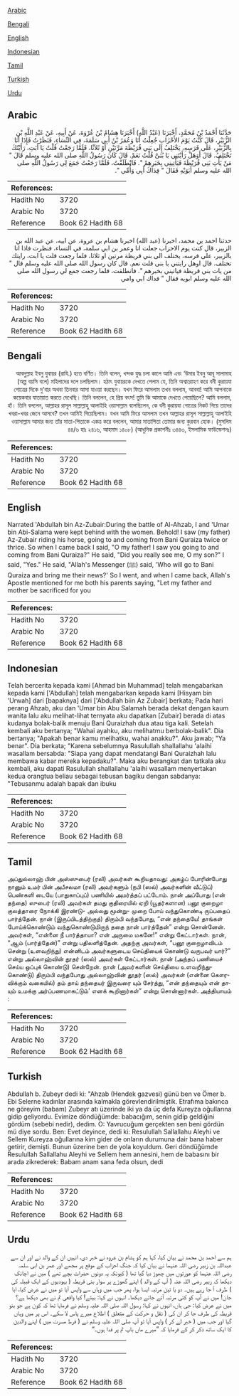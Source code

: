 [Arabic](#arabic)

[Bengali](#bengali)

[English](#english)

[Indonesian](#indonesian)

[Tamil](#tamil)

[Turkish](#turkish)

[Urdu](#urdu)

## Arabic


<div dir="rtl" lang="ar" style={{fontSize:'larger',backgroundColor:'#f8f9fa',padding:20}}>
حَدَّثَنَا أَحْمَدُ بْنُ مُحَمَّدٍ، أَخْبَرَنَا ‏(‏عَبْدُ اللَّهِ‏)‏ أَخْبَرَنَا هِشَامُ بْنُ عُرْوَةَ، عَنْ أَبِيهِ، عَنْ عَبْدِ اللَّهِ بْنِ الزُّبَيْرِ، قَالَ كُنْتُ يَوْمَ الأَحْزَابِ جُعِلْتُ أَنَا وَعُمَرُ بْنُ أَبِي سَلَمَةَ، فِي النِّسَاءِ، فَنَظَرْتُ فَإِذَا أَنَا بِالزُّبَيْرِ، عَلَى فَرَسِهِ، يَخْتَلِفُ إِلَى بَنِي قُرَيْظَةَ مَرَّتَيْنِ أَوْ ثَلاَثًا، فَلَمَّا رَجَعْتُ قُلْتُ يَا أَبَتِ، رَأَيْتُكَ تَخْتَلِفُ‏.‏ قَالَ أَوَهَلْ رَأَيْتَنِي يَا بُنَىَّ قُلْتُ نَعَمْ‏.‏ قَالَ كَانَ رَسُولُ اللَّهِ صلى الله عليه وسلم قَالَ ‏"‏ مَنْ يَأْتِ بَنِي قُرَيْظَةَ فَيَأْتِينِي بِخَبَرِهِمْ ‏"‏‏.‏ فَانْطَلَقْتُ، فَلَمَّا رَجَعْتُ جَمَعَ لِي رَسُولُ اللَّهِ صلى الله عليه وسلم أَبَوَيْهِ فَقَالَ ‏"‏ فِدَاكَ أَبِي وَأُمِّي ‏"‏‏.‏
</div>
<div style={{backgroundColor:'#f8f9fa',padding:20, marginBottom: 10}}><table> <thead> <tr> <th>References:</th> <th></th> </tr> </thead> <tbody><tr><td>Hadith No</td><td>3720</td></tr><tr><td>Arabic No</td><td>3720</td></tr><tr><td>Reference</td><td>Book 62 Hadith 68</td></tr></tbody></table></div>


<div dir="rtl" lang="ar" style={{fontSize:'larger',backgroundColor:'#f8f9fa',padding:20}}>
حدثنا احمد بن محمد، اخبرنا (عبد الله) اخبرنا هشام بن عروة، عن ابيه، عن عبد الله بن الزبير، قال كنت يوم الاحزاب جعلت انا وعمر بن ابي سلمة، في النساء، فنظرت فاذا انا بالزبير، على فرسه، يختلف الى بني قريظة مرتين او ثلاثا، فلما رجعت قلت يا ابت، رايتك تختلف. قال اوهل رايتني يا بنى قلت نعم. قال كان رسول الله صلى الله عليه وسلم قال " من يات بني قريظة فياتيني بخبرهم ". فانطلقت، فلما رجعت جمع لي رسول الله صلى الله عليه وسلم ابويه فقال " فداك ابي وامي
</div>
<div style={{backgroundColor:'#f8f9fa',padding:20, marginBottom: 10}}><table> <thead> <tr> <th>References:</th> <th></th> </tr> </thead> <tbody><tr><td>Hadith No</td><td>3720</td></tr><tr><td>Arabic No</td><td>3720</td></tr><tr><td>Reference</td><td>Book 62 Hadith 68</td></tr></tbody></table></div>

## Bengali


<div dir="rtl" lang="bn" style={{fontSize:'larger',backgroundColor:'#f8f9fa',padding:20}}>
আবদুল্লাহ ইবনু যুবায়র (রাযি.) হতে বর্ণিত। তিনি বলেন, খন্দক যুদ্ধ চলা কালে আমি এবং ‘উমার ইবনু আবূ সালামাহ (অল্প বয়সি বলে) মহিলাদের দলে চলছিলাম। হঠাৎ যুবায়রকে দেখতে পেলাম যে, তিনি অশ্বারোহণ করে বনী কুরায়যা গোত্রের দিকে দু‘বার অথবা তিনবার আসা যাওয়া করছেন। যখন ফিরে আসলাম তখন বললাম, আববা! আমি আপনাকে কয়েকবার যাতায়াত করতে দেখেছি। তিনি বললেন, হে প্রিয় বৎস! তুমি কি আমাকে দেখতে পেয়েছিলে? আমি বললাম, হাঁ। তিনি বললেন, আল্লাহর রাসূল সাল্লাল্লাহু আলাইহি ওয়াসাল্লাম বলেছিলেন, কে বনী কুরায়যা গোত্রের নিকট গিয়ে তাদের খবরা-খবর জেনে আসবে? তখন আমিই গিয়েছিলাম। যখন আমি ফিরে আসলাম তখন আল্লাহর রাসূল সাল্লাল্লাহু আলাইহি ওয়াসাল্লাম আমার জন্য তাঁর মাতা-পিতাকে একত্র করে বললেন, আমার মাতাপিতা তোমার জন্য কুরবান হোক। (মুসলিম ৪৪/৬ হাঃ ২৪১৬, আহমাদ ১৪০৮) (আধুনিক প্রকাশনীঃ ৩৪৪৩, ইসলামিক ফাউন্ডেশনঃ)
</div>
<div style={{backgroundColor:'#f8f9fa',padding:20, marginBottom: 10}}><table> <thead> <tr> <th>References:</th> <th></th> </tr> </thead> <tbody><tr><td>Hadith No</td><td>3720</td></tr><tr><td>Arabic No</td><td>3720</td></tr><tr><td>Reference</td><td>Book 62 Hadith 68</td></tr></tbody></table></div>

## English


<div dir="ltr" lang="en" style={{fontSize:'larger',backgroundColor:'#f8f9fa',padding:20}}>
Narrated 'Abdullah bin Az-Zubair:During the battle of Al-Ahzab, I and 'Umar bin Abi-Salama were kept behind with the women. Behold! I saw (my father) Az-Zubair riding his horse, going to and coming from Bani Quraiza twice or thrice. So when I came back I said, "O my father! I saw you going to and coming from Bani Quraiza?" He said, "Did you really see me, O my son?" I said, "Yes." He said, "Allah's Messenger (ﷺ) said, 'Who will go to Bani Quraiza and bring me their news?' So I went, and when I came back, Allah's Apostle mentioned for me both his parents saying, "Let my father and mother be sacrificed for you
</div>
<div style={{backgroundColor:'#f8f9fa',padding:20, marginBottom: 10}}><table> <thead> <tr> <th>References:</th> <th></th> </tr> </thead> <tbody><tr><td>Hadith No</td><td>3720</td></tr><tr><td>Arabic No</td><td>3720</td></tr><tr><td>Reference</td><td>Book 62 Hadith 68</td></tr></tbody></table></div>

## Indonesian


<div dir="ltr" lang="id" style={{fontSize:'larger',backgroundColor:'#f8f9fa',padding:20}}>
Telah bercerita kepada kami [Ahmad bin Muhammad] telah mengabarkan kepada kami ['Abdullah] telah mengabarkan kepada kami [Hisyam bin 'Urwah] dari [bapaknya] dari ['Abdullah biin Az Zubair] berkata; Pada hari perang Ahzab, aku dan 'Umar bin Abu Salamah berada dekat dengan kaum wanita lalu aku melihat-lihat ternyata aku dapatkan [Zubair] berada di atas kudanya bolak-balik menuju Bani Quraizhah dua atau tiga kali. Setelah kembali aku bertanya; "Wahai ayahku, aku melihatmu berbolak-balik". Dia bertanya; "Apakah benar kamu melihatku, wahai anakku?". Aku jawab; "Ya benar". Dia berkata; "Karena sebelumnya Rasulullah shallallahu 'alaihi wasallam bersabda: "Siapa yang dapat mendatangi Bani Quraizhah lalu membawa kabar mereka kepadaku?". Maka aku berangkat dan tatkala aku kembali, aku dapati Rasulullah shallallahu 'alaihi wasallam menyertakan kedua orangtua beliau sebagai tebusan bagiku dengan sabdanya: "Tebusanmu adalah bapak dan ibuku
</div>
<div style={{backgroundColor:'#f8f9fa',padding:20, marginBottom: 10}}><table> <thead> <tr> <th>References:</th> <th></th> </tr> </thead> <tbody><tr><td>Hadith No</td><td>3720</td></tr><tr><td>Arabic No</td><td>3720</td></tr><tr><td>Reference</td><td>Book 62 Hadith 68</td></tr></tbody></table></div>

## Tamil


<div dir="ltr" lang="ta" style={{fontSize:'larger',backgroundColor:'#f8f9fa',padding:20}}>
அப்துல்லாஹ் பின் அஸ்ஸுபைர் (ரலி) அவர்கள் கூறியதாவது: அகழ்ப் போரின்போது நானும் உமர் பின் அபீசலமா (ரலி) அவர்களும் (நபி (ஸல்) அவர்களின் வீட்டுப்) பெண்களி டையே (பாதுகாப்புப்) பணியில் அமர்த்தப் பட்டோம். நான் அப்போது (என் தந்தை) ஸுபைர் (ரலி) அவர்கள் தமது குதிரையில் ஏறி (யூதர்களான) பனூ குறைழா குலத்தாரை நோக்கி இரண்டு- அல்லது மூன்று- முறை போய் வந்துகொண்டி ருப்பதைப் பார்த்தேன். நான் (இருப்பிடத்திற்குத்) திரும்பி வந்தபோது, “என் தந்தையே! தாங்கள் போய்க்கொண்டும் வந்துகொண்டுமிருந் ததை நான் பார்த்தேன்” என்று சொன்னேன். அவர்கள், “என்னை நீ பார்த்தாயா? என் அருமை மகனே!” என்று கேட்டார்கள். நான், “ஆம் (பார்த்தேன்)” என்று பதிலளித்தேன். அதற்கு அவர்கள், “பனூ குறைழாவிடம் சென்று (உளவறிந்து) என்னிடம் அவர்களுடைய செய்தியைக் கொண்டு வருபவர் யார்?” என்று அல்லாஹ்வின் தூதர் (ஸல்) அவர்கள் கேட்டார்கள். நான் (அந்தப் பணியைச் செய்ய ஒப்புக் கொண்டு) சென்றேன். நான் (அவர்களின் செய்தியை உளவறிந்துகொண்டு) திரும்பி வந்தபோது அல்லாஹ்வின் தூதர் (ஸல்) அவர்கள் (என்னை கௌரவிக்கும் வகையில்) தம் தாய் தந்தையர் இருவரை யும் சேர்த்து, “என் தந்தையும் என் தாயும் உமக்கு அர்ப்பணமாகட்டும்' எனக் கூறினார்கள்” என்று சொன்னார்கள். அத்தியாயம் :
</div>
<div style={{backgroundColor:'#f8f9fa',padding:20, marginBottom: 10}}><table> <thead> <tr> <th>References:</th> <th></th> </tr> </thead> <tbody><tr><td>Hadith No</td><td>3720</td></tr><tr><td>Arabic No</td><td>3720</td></tr><tr><td>Reference</td><td>Book 62 Hadith 68</td></tr></tbody></table></div>

## Turkish


<div dir="ltr" lang="tr" style={{fontSize:'larger',backgroundColor:'#f8f9fa',padding:20}}>
Abdullah b. Zubeyr dedi ki: "Ahzab (Hendek gazvesi) günü ben ve Ömer b. Ebi Selerne kadınlar arasında kalmakla görevlendirilmiştik. Etrafıma bakınca ne göreyim (babam) Zubeyr atı üzerinde iki ya da üç defa Kureyza oğullarına gidip geliyordu. Evimize döndüğümde: babacığım, senin gidip geldiğini gördüm (sebebi nedir), dedim. O: Yavrucuğum gerçekten sen beni gördün mü diye sordu. Ben: Evet deyince, dedi ki: Resulullah Sallallahu Aleyhi ve Sellem Kureyza oğullarına kim gider de onların durumuna dair bana haber getirir, demişti. Bunun üzerine ben de yola koyuldum. Geri döndüğümde Resulullah Sallallahu Aleyhi ve Sellem hem annesini, hem de babasını bir arada zikrederek: Babam anam sana feda olsun, dedi
</div>
<div style={{backgroundColor:'#f8f9fa',padding:20, marginBottom: 10}}><table> <thead> <tr> <th>References:</th> <th></th> </tr> </thead> <tbody><tr><td>Hadith No</td><td>3720</td></tr><tr><td>Arabic No</td><td>3720</td></tr><tr><td>Reference</td><td>Book 62 Hadith 68</td></tr></tbody></table></div>

## Urdu


<div dir="rtl" lang="ur" style={{fontSize:'larger',backgroundColor:'#f8f9fa',padding:20}}>
ہم سے احمد بن محمد نے بیان کیا، کہا ہم کو ہشام بن عروہ نے خبر دی، انہیں ان کے والد نے اور ان سے عبداللہ بن زبیر رضی اللہ عنہما نے بیان کیا کہ جنگ احزاب کے موقع پر مجھے اور عمر بن ابی سلمہ رضی اللہ عنہما کو عورتوں میں چھوڑ دیا گیا تھا ( کیونکہ یہ دونوں حضرات بچے تھے ) میں نے اچانک دیکھا کہ زبیر رضی اللہ عنہ ( آپ کے والد ) اپنے گھوڑے پر سوار بنی قریظہ ( یہودیوں کے ایک قبیلہ کی ) طرف آ جا رہے ہیں۔ دو یا تین مرتبہ ایسا ہوا، پھر جب میں وہاں سے واپس آیا تو میں نے عرض کیا، ابا جان! میں نے آپ کو کئی مرتبہ آتے جاتے دیکھا۔ انہوں نے کہا: بیٹے! کیا واقعی تم نے بھی دیکھا ہے؟ میں نے عرض کیا: جی ہاں، انہوں نے کہا: رسول اللہ صلی اللہ علیہ وسلم نے فرمایا تھا کہ کون ہے جو بنو قریظہ کی طرف جا کر ان کی ( نقل و حرکت کے متعلق ) اطلاع میرے پاس لا سکے۔ اس پر میں وہاں گیا اور جب میں ( خبر لے کر ) واپس آیا تو آپ صلی اللہ علیہ وسلم نے ( فرط مسرت میں ) اپنے والدین کا ایک ساتھ ذکر کر کے فرمایا کہ ”میرے ماں باپ تم پر فدا ہوں۔“
</div>
<div style={{backgroundColor:'#f8f9fa',padding:20, marginBottom: 10}}><table> <thead> <tr> <th>References:</th> <th></th> </tr> </thead> <tbody><tr><td>Hadith No</td><td>3720</td></tr><tr><td>Arabic No</td><td>3720</td></tr><tr><td>Reference</td><td>Book 62 Hadith 68</td></tr></tbody></table></div>